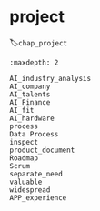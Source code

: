 # project
:label:`chap_project`

```toc
:maxdepth: 2

AI_industry_analysis
AI_company
AI_talents
AI_Finance
AI_fit
AI_hardware
process
Data Process
inspect
product_document
Roadmap
Scrum
separate_need
valuable
widespread
APP_experience

```
